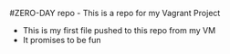 #ZERO-DAY repo - This is a repo for my Vagrant Project
* This is my first file pushed to this repo from my VM
* It promises to be fun
